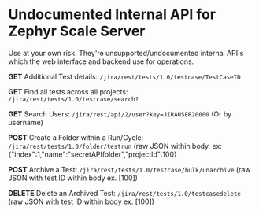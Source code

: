 # Undocumented Internal API for Zephyr Scale Server

Use at your own risk. They're unsupported/undocumented internal API's which the web interface and backend use for operations.


**GET** Additional Test details: ```/jira/rest/tests/1.0/testcase/TestCaseID```

**GET** Find all tests across all projects: ```/jira/rest/tests/1.0/testcase/search?```

**GET** Search Users: ```/jira/rest/api/2/user?key=JIRAUSER20000``` (Or by username)

**POST** Create a Folder within a Run/Cycle: ```/jira/rest/tests/1.0/folder/testrun``` (raw JSON within body, ex: {"index":1,"name":"secretAPIfolder","projectId":100}

**POST** Archive a Test: ```/jira/rest/tests/1.0/testcase/bulk/unarchive``` (raw JSON with test ID within body ex. [100])

**DELETE** Delete an Archived Test: ```/jira/rest/tests/1.0/testcasedelete``` (raw JSON with test ID within body ex. [100])
